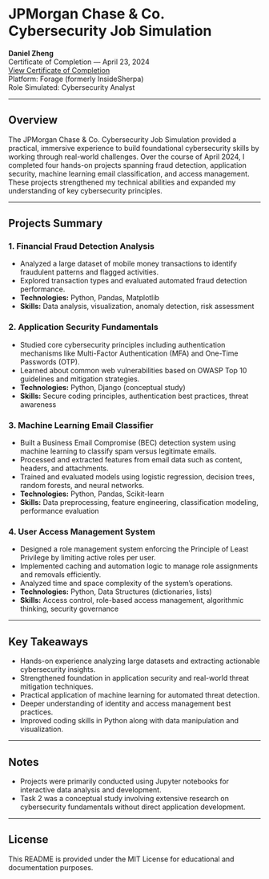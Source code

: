 # JPMorgan Chase & Co. Cybersecurity Job Simulation

**Daniel Zheng**  
Certificate of Completion — April 23, 2024  
[View Certificate of Completion](https://forage-uploads-prod.s3.amazonaws.com/completion-certificates/J.P.%20Morgan/gWbW5qHAChqQBGWpA_JPMorgan%20Chase%20&%20Co._fbiKv5y5xLLQed9Y5_1713900518444_completion_certificate.pdf)  
Platform: Forage (formerly InsideSherpa)  
Role Simulated: Cybersecurity Analyst

---

## Overview

The JPMorgan Chase & Co. Cybersecurity Job Simulation provided a practical, immersive experience to build foundational cybersecurity skills by working through real-world challenges. Over the course of April 2024, I completed four hands-on projects spanning fraud detection, application security, machine learning email classification, and access management. These projects strengthened my technical abilities and expanded my understanding of key cybersecurity principles.

---

## Projects Summary

### 1. Financial Fraud Detection Analysis  
- Analyzed a large dataset of mobile money transactions to identify fraudulent patterns and flagged activities.  
- Explored transaction types and evaluated automated fraud detection performance.  
- **Technologies:** Python, Pandas, Matplotlib  
- **Skills:** Data analysis, visualization, anomaly detection, risk assessment  

### 2. Application Security Fundamentals  
- Studied core cybersecurity principles including authentication mechanisms like Multi-Factor Authentication (MFA) and One-Time Passwords (OTP).  
- Learned about common web vulnerabilities based on OWASP Top 10 guidelines and mitigation strategies.  
- **Technologies:** Python, Django (conceptual study)  
- **Skills:** Secure coding principles, authentication best practices, threat awareness  

### 3. Machine Learning Email Classifier  
- Built a Business Email Compromise (BEC) detection system using machine learning to classify spam versus legitimate emails.  
- Processed and extracted features from email data such as content, headers, and attachments.  
- Trained and evaluated models using logistic regression, decision trees, random forests, and neural networks.  
- **Technologies:** Python, Pandas, Scikit-learn  
- **Skills:** Data preprocessing, feature engineering, classification modeling, performance evaluation  

### 4. User Access Management System  
- Designed a role management system enforcing the Principle of Least Privilege by limiting active roles per user.  
- Implemented caching and automation logic to manage role assignments and removals efficiently.  
- Analyzed time and space complexity of the system’s operations.  
- **Technologies:** Python, Data Structures (dictionaries, lists)  
- **Skills:** Access control, role-based access management, algorithmic thinking, security governance  

---

## Key Takeaways

- Hands-on experience analyzing large datasets and extracting actionable cybersecurity insights.  
- Strengthened foundation in application security and real-world threat mitigation techniques.  
- Practical application of machine learning for automated threat detection.  
- Deeper understanding of identity and access management best practices.  
- Improved coding skills in Python along with data manipulation and visualization.  

---

## Notes

- Projects were primarily conducted using Jupyter notebooks for interactive data analysis and development.  
- Task 2 was a conceptual study involving extensive research on cybersecurity fundamentals without direct application development.

---

## License

This README is provided under the MIT License for educational and documentation purposes.
